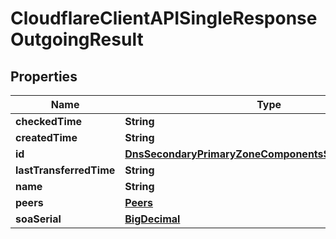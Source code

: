 # CloudflareClientAPISingleResponseOutgoingResult

## Properties
Name | Type | Description | Notes
------------ | ------------- | ------------- | -------------
**checkedTime** | **String** |  |  [optional]
**createdTime** | **String** |  |  [optional]
**id** | [**DnsSecondaryPrimaryZoneComponentsSchemasIdentifier**](DnsSecondaryPrimaryZoneComponentsSchemasIdentifier.md) |  |  [optional]
**lastTransferredTime** | **String** |  |  [optional]
**name** | **String** |  |  [optional]
**peers** | [**Peers**](Peers.md) |  |  [optional]
**soaSerial** | [**BigDecimal**](BigDecimal.md) |  |  [optional]
